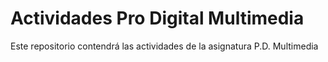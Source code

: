 # Actividades Pro Digital Multimedia
Este repositorio contendrá las actividades de la asignatura P.D. Multimedia

